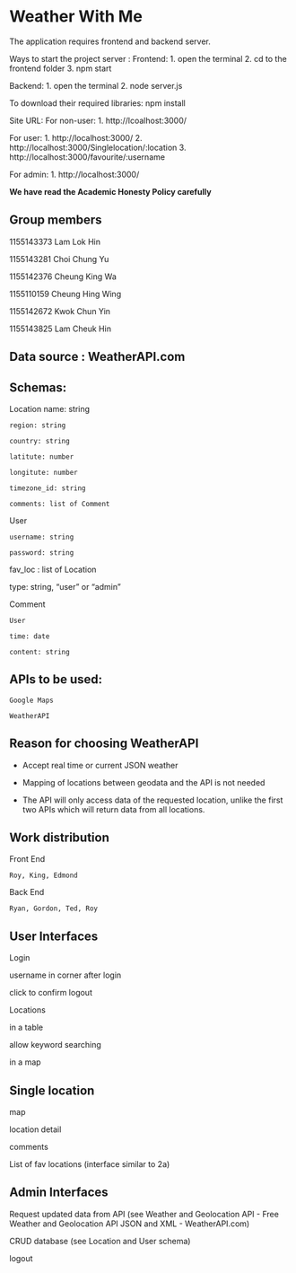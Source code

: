 # Weather With Me

The application requires frontend and backend server.

Ways to start the project server :
Frontend:	1. open the terminal
		2. cd to the frontend folder
		3. npm start

Backend:	1. open the terminal
		2. node server.js

To download their required libraries: 
npm install


Site URL:
For non-user:
	1. http://lcoalhost:3000/

For user:
	1. http://localhost:3000/
	2. http://localhost:3000/Singlelocation/:location
	3. http://localhost:3000/favourite/:username

For admin:
	1. http://localhost:3000/

**We have read the Academic Honesty Policy carefully**

## Group members

1155143373 Lam Lok Hin

1155143281 Choi Chung Yu

1155142376 Cheung King Wa

1155110159 Cheung Hing Wing

1155142672 Kwok Chun Yin

1155143825 Lam Cheuk Hin


## Data source : WeatherAPI.com

## Schemas:

Location
	name: string
	
	region: string
	
	country: string
	
	latitute: number
	
	longitute: number
	
	timezone_id: string
	
	comments: list of Comment
	

User

	username: string
	
	password: string
	
fav_loc : list of Location

type: string, “user” or “admin”

Comment

	User
	
	time: date
	
	content: string
	

## APIs to be used:

	Google Maps
	
	WeatherAPI


## Reason for choosing WeatherAPI

- Accept real time or current JSON weather

- Mapping of locations between geodata and the API is not needed

- The API will only access data of the requested location, unlike the first two APIs which will return data from all locations.




## Work distribution

Front End

	Roy, King, Edmond

Back End

	Ryan, Gordon, Ted, Roy


## User Interfaces

Login

username in corner after login

click to confirm logout

Locations

in a table

allow keyword searching

in a map

## Single location

map

location detail

comments

List of fav locations (interface similar to 2a)

## Admin Interfaces

Request updated data from API (see Weather and Geolocation API - Free Weather and Geolocation API JSON and XML - WeatherAPI.com)

CRUD database (see Location and User schema)

logout
